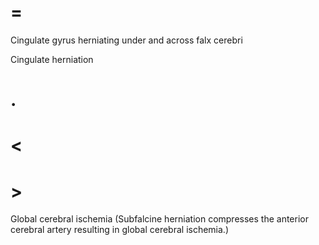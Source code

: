# =

Cingulate gyrus herniating under and across falx cerebri

Cingulate herniation

# .

# <

# >

Global cerebral ischemia (Subfalcine herniation compresses the anterior cerebral artery resulting in global cerebral ischemia.)
